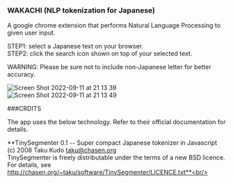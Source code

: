 ### WAKACHI (NLP tokenization for Japanese)
A google chrome extension that performs Natural Language Processing to given user input.

STEP1: select a Japanese text on your browser.<br/>
STEP2: click the search icon shown on top of your selected text.<br/>

WARNING: Please be sure not to include non-Japanese letter for better accuracy.<br/>

![Screen Shot 2022-09-11 at 21 13 39](https://user-images.githubusercontent.com/64245507/189753724-4c5c3f6d-57ea-48ff-89e3-f951d6ab28de.png)
![Screen Shot 2022-09-11 at 21 13 49](https://user-images.githubusercontent.com/64245507/189753734-9dcd2f6d-9336-4431-8316-4ba1cee986a5.png)

###CRDITS

The app uses the below technology. Refer to their official documentation for details.

**TinySegmenter 0.1 -- Super compact Japanese tokenizer in Javascript<br/>
(c) 2008 Taku Kudo <taku@chasen.org><br/>
TinySegmenter is freely distributable under the terms of a new BSD licence.<br/>
For details, see http://chasen.org/~taku/software/TinySegmenter/LICENCE.txt**<br/>
